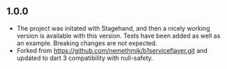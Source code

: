 ## 1.0.0

-   The project was initated with Stagehand, and then a nicely working version is available with this version. Tests have been added as well as an example. Breaking changes are not expected.
-   Forked from https://github.com/nemethmik/b1serviceflayer.git and updated to dart 3 compatibility with null-safety.
